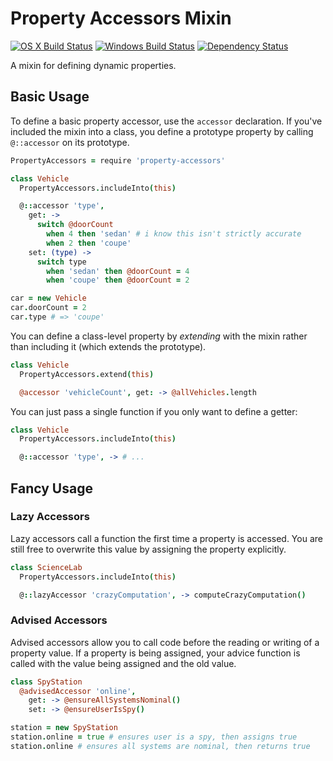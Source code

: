 # Property Accessors Mixin
[![OS X Build Status](https://travis-ci.org/atom/property-accessors.svg?branch=master)](https://travis-ci.org/atom/property-accessors)
[![Windows Build Status](https://ci.appveyor.com/api/projects/status/ww4d10hi4v5h7kbp/branch/master?svg=true)](https://ci.appveyor.com/project/Atom/property-accessors/branch/master)
[![Dependency Status](https://david-dm.org/atom/property-accessors.svg)](https://david-dm.org/atom/property-accessors)

A mixin for defining dynamic properties.

## Basic Usage

To define a basic property accessor, use the `accessor` declaration. If you've included the mixin into a class, you define a prototype property by calling `@::accessor` on its prototype.

```coffee
PropertyAccessors = require 'property-accessors'

class Vehicle
  PropertyAccessors.includeInto(this)

  @::accessor 'type',
    get: ->
      switch @doorCount
        when 4 then 'sedan' # i know this isn't strictly accurate
        when 2 then 'coupe'
    set: (type) ->
      switch type
        when 'sedan' then @doorCount = 4
        when 'coupe' then @doorCount = 2

car = new Vehicle
car.doorCount = 2
car.type # => 'coupe'
```

You can define a class-level property by *extending* with the mixin rather than including it (which extends the prototype).

```coffee
class Vehicle
  PropertyAccessors.extend(this)

  @accessor 'vehicleCount', get: -> @allVehicles.length  
```

You can just pass a single function if you only want to define a getter:

```coffee
class Vehicle
  PropertyAccessors.includeInto(this)

  @::accessor 'type', -> # ...
```

## Fancy Usage

### Lazy Accessors

Lazy accessors call a function the first time a property is accessed. You are still free to overwrite this value by assigning the property explicitly.

```coffee
class ScienceLab
  PropertyAccessors.includeInto(this)

  @::lazyAccessor 'crazyComputation', -> computeCrazyComputation()
```

### Advised Accessors

Advised accessors allow you to call code before the reading or writing of a property value. If a property is being assigned, your advice function is called with the value being assigned and the old value.

```coffee
class SpyStation
  @advisedAccessor 'online',
    get: -> @ensureAllSystemsNominal()
    set: -> @ensureUserIsSpy()

station = new SpyStation
station.online = true # ensures user is a spy, then assigns true
station.online # ensures all systems are nominal, then returns true
```

